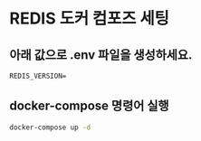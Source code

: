 # REDIS 도커 컴포즈 세팅

## 아래 값으로 .env 파일을 생성하세요.

```
REDIS_VERSION=
```

## docker-compose 명령어 실행

```bash
docker-compose up -d
```
